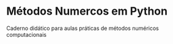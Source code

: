 # Métodos Numercos em Python
Caderno didático para aulas práticas de métodos numéricos computacionais
